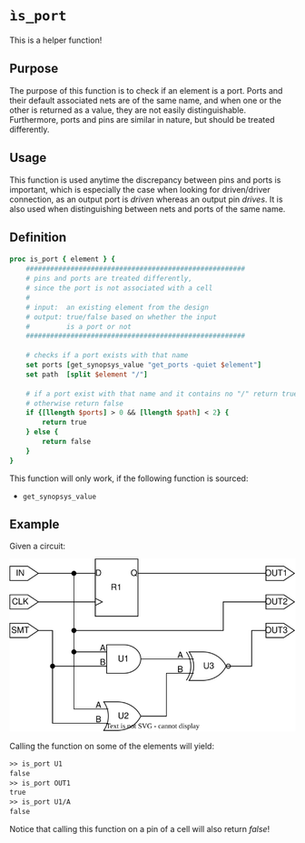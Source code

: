# ```ìs_port```

This is a helper function!

## Purpose

The purpose of this function is to check if an element is a port. Ports and their default associated nets are of the same name, and when one or the other is returned as a value, they are not easily distinguishable. Furthermore, ports and pins are similar in nature, but should be treated differently.

## Usage

This function is used anytime the discrepancy between pins and ports is important, which is especially the case when looking for driven/driver connection, as an output port is *driven* whereas an output pin *drives*. It is also used when distinguishing between nets and ports of the same name.

## Definition

```tcl
proc is_port { element } {
    ######################################################
    # pins and ports are treated differently, 
    # since the port is not associated with a cell
    #
    # input:  an existing element from the design
    # output: true/false based on whether the input
    #         is a port or not
    ######################################################
    
    # checks if a port exists with that name 
    set ports [get_synopsys_value "get_ports -quiet $element"]
    set path  [split $element "/"]

    # if a port exist with that name and it contains no "/" return true, 
    # otherwise return false
    if {[llength $ports] > 0 && [llength $path] < 2} {
        return true
    } else {
        return false
    }
}
```

This function will only work, if the following function is sourced:

* ```get_synopsys_value```

## Example

Given a circuit:

<picture>
  <source media="(prefers-color-scheme: dark)" srcset="../figures/dark-mode/helper_functions/is_cell.drawio.svg">
  <img alt="Example circuit." src="../figures/light-mode/helper_functions/is_cell.drawio.svg">
</picture>

Calling the function on some of the elements will yield:

```tcl
>> is_port U1
false
>> is_port OUT1
true
>> is_port U1/A
false
```

Notice that calling this function on a pin of a cell will also return *false*!
